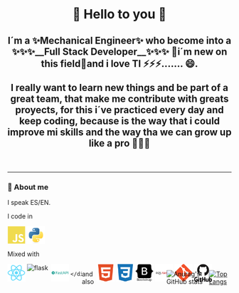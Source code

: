 <div id="header" align="center">
    <img src="https://media.giphy.com/media/Kc2GKprlwHTTizRfmu/giphy.gif" alt="" width="200">
    <h1 align="center">🖖 Hello to you 🖖</h1>
    <h2 align="center"> I´m a ✨Mechanical Engineer✨ who become into a ✨✨✨__Full Stack Developer__✨✨✨
🌱i´m new on this field🌱and  i love TI ⚡⚡⚡.......  😄. 

I really want to learn new things and be part of a great team, that make me contribute with greats proyects, for this i´ve  practiced every day and keep coding, because is the way that i could improve mi skills and the way tha we can grow up like a pro 🚀🚀🚀
    </h2>
    
    
</div>
<div id= "header" align = "center">
    <img src="https://media.giphy.com/media/N57KpqDb0tlWE/giphy.gif" alt="" width="200">
</div>

- - -


    
<h3>🤔 About me</h3>
    
I speak ES/EN.

I code in <div style="display: flex;">
            <img src="https://github.com/devicons/devicon/blob/master/icons/javascript/javascript-plain.svg" title="javascript"
        alt="javascript" width="40" height="40">&nbsp;
        <img src="https://github.com/devicons/devicon/blob/master/icons/python/python-original.svg" title="python"
        alt="python" width="40" height="40">&nbsp;
    </div>
    
Mixed with <div style="display: flex;">
    <img src="https://github.com/devicons/devicon/blob/master/icons/react/react-original.svg" title="react" alt="react"
        width="40" height="40">&nbsp;
    <img src="![Flask](https://img.shields.io/badge/flask-%23000.svg?style=for-the-badge&logo=flask&logoColor=white)" title="flask"
        alt="flask" width="50" height="50">&nbsp;
    <img src="https://github.com/devicons/devicon/blob/master/icons/fastapi/fastapi-original-wordmark.svg" title="flask"
        alt="flask" width="40" height="40">&nbsp;
   
    </div>

and also <div style="display: flex;">
    <img src="https://github.com/devicons/devicon/blob/master/icons/html5/html5-plain.svg" title="HTML5" alt="HTML"
        width="40" height="40">&nbsp;
    <img src="https://github.com/devicons/devicon/blob/master/icons/css3/css3-plain.svg" title="css3" alt="css3"
        width="40" height="40">&nbsp;    
    <img src="https://github.com/devicons/devicon/blob/master/icons/bootstrap/bootstrap-plain-wordmark.svg"
        title="bootstrap" alt="bootstrap" width="40" height="40">&nbsp;
    <img src="https://github.com/devicons/devicon/blob/master/icons/sqlalchemy/sqlalchemy-original-wordmark.svg" title="sqlalchemy"
        alt="sqlalchemy" width="40" height="40">&nbsp;
    <img src="https://github.com/devicons/devicon/blob/master/icons/git/git-plain.svg" title="git" alt="git" width="40"
        height="40">&nbsp;
    <img src="https://github.com/devicons/devicon/blob/master/icons/github/github-original-wordmark.svg" title="github"
        alt="github" width="40" height="40">&nbsp;
</div> 





![Anurag's GitHub stats](https://github-readme-stats.vercel.app/api?username=ManuelV85&show_icons=true&theme=dark)



[![Top Langs](https://github-readme-stats.vercel.app/api/top-langs/?username=ManuelV85)](https://github.com/ManuelV85/github-readme-stats)

<!--
**ManuelV85/ManuelV85** is a ✨ _special_ ✨ repository because its `README.md` (this file) appears on your GitHub profile.

Here are some ideas to get you started:

- 🔭 I’m currently working on ...
- 🌱 I’m currently learning ...
- 👯 I’m looking to collaborate on ...
- 🤔 I’m looking for help with ...
- 💬 Ask me about ...
- 📫 How to reach me: ...
- 😄 Pronouns: ...
- ⚡ Fun fact: ...
-->
